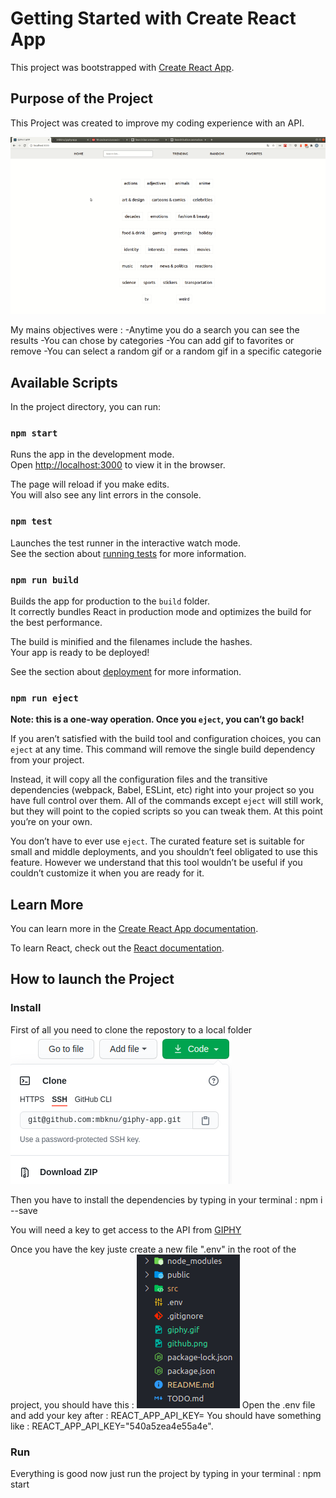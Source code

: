 # Getting Started with Create React App

This project was bootstrapped with [Create React App](https://github.com/facebook/create-react-app).

## Purpose of the Project

This Project was created to improve my coding experience with an API.

![](giphy.gif)

My mains objectives were :
-Anytime you do a search you can see the results
-You can chose by categories
-You can add gif to favorites or remove
-You can select a random gif or a random gif in a specific categorie

## Available Scripts

In the project directory, you can run:

### `npm start`

Runs the app in the development mode.\
Open [http://localhost:3000](http://localhost:3000) to view it in the browser.

The page will reload if you make edits.\
You will also see any lint errors in the console.

### `npm test`

Launches the test runner in the interactive watch mode.\
See the section about [running tests](https://facebook.github.io/create-react-app/docs/running-tests) for more information.

### `npm run build`

Builds the app for production to the `build` folder.\
It correctly bundles React in production mode and optimizes the build for the best performance.

The build is minified and the filenames include the hashes.\
Your app is ready to be deployed!

See the section about [deployment](https://facebook.github.io/create-react-app/docs/deployment) for more information.

### `npm run eject`

**Note: this is a one-way operation. Once you `eject`, you can’t go back!**

If you aren’t satisfied with the build tool and configuration choices, you can `eject` at any time. This command will remove the single build dependency from your project.

Instead, it will copy all the configuration files and the transitive dependencies (webpack, Babel, ESLint, etc) right into your project so you have full control over them. All of the commands except `eject` will still work, but they will point to the copied scripts so you can tweak them. At this point you’re on your own.

You don’t have to ever use `eject`. The curated feature set is suitable for small and middle deployments, and you shouldn’t feel obligated to use this feature. However we understand that this tool wouldn’t be useful if you couldn’t customize it when you are ready for it.

## Learn More

You can learn more in the [Create React App documentation](https://facebook.github.io/create-react-app/docs/getting-started).

To learn React, check out the [React documentation](https://reactjs.org/).

## How to launch the Project

### Install

First of all you need to clone the repostory to a local folder
![Screenshot](github.png)

Then you have to install the dependencies by typing in your terminal : npm i --save

You will need a key to get access to the API from [GIPHY](https://giphy.com/)

Once you have the key juste create a new file ".env" in the root of the project, you should have this :
![Screenshot](env.png)
Open the .env file and add your key after : REACT_APP_API_KEY=
You should have something like : REACT_APP_API_KEY="540a5zea4e55a4e".

### Run

Everything is good now just run the project by typing in your terminal : npm start
